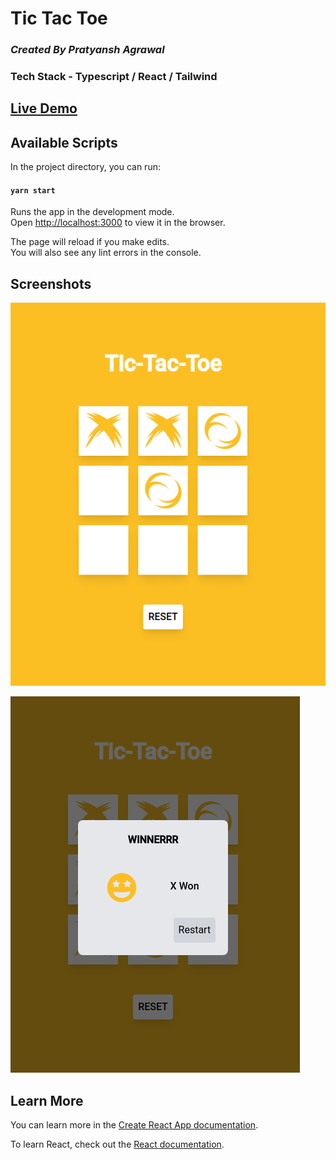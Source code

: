 # Tic Tac Toe

### *Created By Pratyansh Agrawal*

### Tech Stack - Typescript / React / Tailwind

## [Live Demo](https://pratyansh-agrawal.github.io/tictactoe-ts/)

## Available Scripts

In the project directory, you can run:

#### `yarn start`

Runs the app in the development mode.\
Open [http://localhost:3000](http://localhost:3000) to view it in the browser.

The page will reload if you make edits.\
You will also see any lint errors in the console.

## Screenshots
![alt text](https://github.com/pratyansh-agrawal/tictactoe-ts/blob/main/images/tictactoe1.png?raw=true)

![alt text](https://github.com/pratyansh-agrawal/tictactoe-ts/blob/main/images/tictactoe2.png?raw=true)

## Learn More

You can learn more in the [Create React App documentation](https://facebook.github.io/create-react-app/docs/getting-started).

To learn React, check out the [React documentation](https://reactjs.org/).
